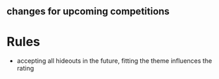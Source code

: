 ## changes for upcoming competitions

# Rules
+ accepting all hideouts in the future, fitting the theme influences the rating
